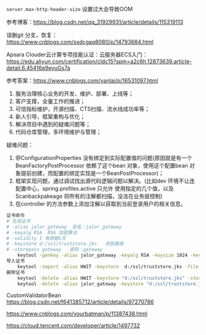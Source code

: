 `server.max-http-header-size` 设置过大会导致OOM

参考博客：https://blog.csdn.net/qq_31929931/article/details/115319113

误删git 分支，恢复：https://www.cnblogs.com/sxdcgaq8080/p/14793684.html


Apsara Clouder云计算专项技能认证：云服务器ECS入门：https://edu.aliyun.com/certification/cldc15?spm=a2c6h.12873639.article-detail.6.45416e9eyuGs7a

参考答案：https://www.cnblogs.com/yanlai/p/16531097.html



1. 服务治理核心业务的开发、维护、部署、上线等；
2. 客户支撑，全量工作的推进；
3. 可信指标维护，开源扫描、CTS扫描、流水线成功率等；
4. 新人引导，框架重构与优化；
5. 解决项目中遇到的疑难问题等；
6. 代码仓库管理，多环境维护与管理；


疑难问题：
1. @ConfigurationProperties 没有绑定到实际配置值的问题(原因就是有一个BeanFactoryPostProcessor 依赖了这个bean 对象，使用这个配置bean 对象提前创建，而配置的绑定实现是一个BeanPostProcessor)；
2. 框架实现问题，通过调试找出源代码逻辑问题以解决。(比如dev 环境不让连配置中心，spring.profiles.active 只允许 使用指定的几个值，以及Scanbackpakeage 将所有的注解都扫描，没法在业务层控制)
3. 在controller 的方法参数上添加注解以获取到当前登录用户的相关信息。

```bash
证书命令
# 生成证书
# -alias jalor_gateway  别名：jalor_gateway
# -keyalg RSA  RSA 加密算法
# -validity 1 有效期1天
# -keystore d:/ssl/truststore.jks   存放路径
# -storepass gateway   密码：gateway
    keytool -genkey -alias jalor_gateway -keyalg RSA -keysize 1024 -keypass gateway -validity 1 -keystore d:/ssl/truststore.jks -deststoretype pkcs12 -storepass gateway 
导入证书
    keytool -import -alias HWIT -keystore  d:/ssl/truststore.jks -file  d:/ssl/HWIT.crt   -storepass gateway
删除证书
    keytool -delete -alias HWIT -keystore "d:/ssl/truststore.jks" -storepass gateway
    keytool -delete -alias jalor_gateway -keystore "d:/ssl/truststore.jks" -storepass gateway
```


CustomValidatorBean   https://blog.csdn.net/f641385712/article/details/97270786

https://www.cnblogs.com/yourbatman/p/11387438.html

https://cloud.tencent.com/developer/article/1497732
